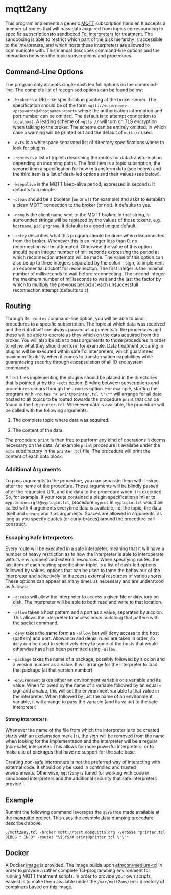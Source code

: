 # mqtt2any

This program implements a generic [MQTT](http://mqtt.org/) subscription handler.
It accepts a number of routes that will pass data acquired from topics
corresponding to specific subscriptionsto sandboxed [Tcl](https://www.tcl.tk/)
[interpreters](https://www.tcl.tk/man/tcl8.6/TclCmd/safe.htm) for treatment. The
sandboxing is able to restrict which part of the disk hierarchy is accessible to
the interpreters, and which hosts these interpreters are allowed to communicate
with. This manual describes command-line options and the interaction between the
topic subscriptions and procedures.

## Command-Line Options

The program only accepts single-dash led full options on the command-line.
The complete list of recognised options can be found below:

- `-broker` is a URL-like specification pointing at the broker server. The
  specification should be of the form
  `mqtt://<username>:<password>@<hostname>:<port>` where the authorisation
  information and port number can be omitted. The default is to attempt
  connection to `localhost`. A leading scheme of `mqtts://` will turn on TLS
  encryption when talking to the broker. The scheme can be entirely omitted, in
  which case a warning will be printed out and the default of `mqtt://` used.
  
- `-exts` is a whitespace separated list of directory specifications where to
  look for plugins.
  
- `-routes` is a list of triplets describing the routes for data transformation
  depending on incoming paths. The first item is a topic subsription, the second
  item a specification for how to transform data (see below) and the third item
  is a list of dash-led options and their values (see below).
  
- `-keepalive` is the MQTT keep-alive period, expressed in seconds. It defaults
  to a minute.

- `-clean` should be a boolean (`on` or `off` for example) and asks to establish
  a clean MQTT connection to the broker (or not). It defaults to yes.

- `-name` is the client name sent to the MQTT broker. In that string,
  `%`-surrounded strings will be replaced by the values of those tokens, e.g.
  `hostname`, `pid`, `prgname`. It defaults to a good unique default.

- `-retry` describes what this program should be done when disconnected from the
  broker. Whenever this is an integer less than 0, no reconnection will be
  attempted. Otherwise the value of this option should be an integer number of
  milliseconds expressing the period at which reconnection attempts will be
  made. The value of this option can also be up to three integers separated by
  the colon `:` sign, to implement an exponential backoff for reconnection. The
  first integer is the minimal number of milliseconds to wait before
  reconnecting. The second integer the maximum number of milliseconds to wait
  and the last the factor by which to multiply the previous period at each
  unsuccessfull reconnection attempt (defaults to `2`).

## Routing

Through its `-routes` command-line option, you will be able to bind procedures
to a specific subscription. The topic at which data was received and the data
itself are always passed as arguments to the procedures and these will be able
to operate as they which on the data acquired from the broker. You will also be
able to pass arguments to those procedures in order to refine what they should
perform for example. Data treatment occuring in plugins will be executed within
safe Tcl interpreters, which guarantees maximum flexibility when it comes to
transformation capabilities while guaranteeing security through encapsulation of
all IO and system commands.

All `tcl` files implementing the plugins should be placed in the directories
that is pointed at by the `-exts` option. Binding between subscriptions and
procedures occurs through the `-routes` option. For example, starting the
program with `-routes "# print@printer.tcl \"\""` will arrange for all data
posted to all topics to be routed towards the procedure `print` that can be
found in the file `printer.tcl`. Whenever data is available, the procedure will
be called with the following arguments.

1. The complete topic where data was acquired.

2. The content of the data.

The procedure `print` is then free to perform any kind of operations it deems
necessary on the data. An example `print` procedure is availabe under the `exts`
subdirectory in the `printer.tcl` file. The procedure will print the content of
each data block.

### Additional Arguments

To pass arguments to the procedure, you can separate them with `!`-signs after
the name of the procedure.  These arguments will be blindly passed after the
requested URL and the data to the procedure when it is executed. So, for
example, if your route contained a plugin specification similar to
`myproc!onearg!3@myplugin.tcl`, procedure `myproc` in `myplugin.tcl` would be
called with 4 arguments everytime data is available, i.e. the topic, the data
itself and `onearg` and `3` as arguments.  Spaces are allowed in arguments, as
long as you specify quotes (or curly-braces) around the procedure call
construct.

### Escaping Safe Interpreters

Every route will be executed in a safe interpreter, meaning that it will have a
number of heavy restriction as to how the interpreter is able to interoperate
with its environment and external resources. When specifying routes, the last
item of each routing specification triplet is a list of dash-led options
followed by values, options that can be used to tame the behaviour of the
interpreter and selectively let it access external resources of various sorts.
These options can appear as many times as necessary and are understood as
follows:

- `-access` will allow the interpreter to access a given file or directory on
  disk. The interpreter will be able to both read and write to that location.

- `-allow` takes a host pattern and a port as a value, separated by a colon.
  This allows the interpreter to access hosts matching that pattern with the
  [socket] command.

- `-deny` takes the same form as `-allow`, but will deny access to the host
  (pattern) and port. Allowance and denial rules are taken in order, so `-deny`
  can be used to selectively deny to some of the hosts that would otherwise have
  had been permitted using `-allow`.

- `-package` takes the name of a package, possibly followed by a colon and a
  version number as a value. It will arrange for the interpreter to load that
  package (at that version number).

- `-environment` takes either an environment variable or a variable and its
  value. When followed by the name of a variable followed by an equal `=` sign
  and a value, this will set the environment variable to that value in the
  interpreter. When followed by just the name of an environment variable, it
  will arrange to pass the variable (and its value) to the safe interpreter.

  [socket]: https://www.tcl.tk/man/tcl/TclCmd/socket.htm

#### Strong Interpreters

Whenever the name of the file from which the interpreter is to be created starts
with an exclamation mark (`!`), the sign will be removed from the name when
looking for the implementation and the interpreter will be a regular (non-safe)
interpreter. This allows for more powerful interpreters, or to make use of
packages that have no support for the safe base.

Creating non-safe interpreters is not the preferred way of interacting with
external code. It should only be used in controlled and trusted environments.
Otherwise, `mqtt2any` is tuned for working with code in sandboxed interpreters
and the additional security that safe interpreters provide.

## Example

Runnint the following command leverages the `$SYS` tree made available at the
[mosquitto](http://test.mosquitto.org/) project. This uses the example data
dumping procedure described above.

    ./mqtt2any.tcl -broker mqtt://test.mosquitto.org -verbose "printer.tcl DEBUG * INFO" -routes "\$SYS/# print@printer.tcl \"\""

## Docker

A Docker [image](https://hub.docker.com/r/efrecon/mqtt2any/) is provided. The
image builds upon [efrecon/medium-tcl] in order to provide a rather complete
Tcl-programming environment for running MQTT treatment scripts. In order to
provide your own scripts, easiest is to make them available under the
`/var/mqtt2any/exts` directory of containers based on this image.

  [efrecon/medium-tcl]: https://hub.docker.com/r/efrecon/medium-tcl/